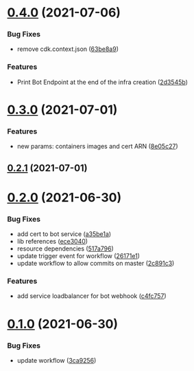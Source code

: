 # [0.4.0](https://github.com/aufacicenta/rapydbot-infra/compare/v0.3.0...v0.4.0) (2021-07-06)


### Bug Fixes

* remove cdk.context.json ([63be8a9](https://github.com/aufacicenta/rapydbot-infra/commit/63be8a94422c04afce608f0849ff2f4f9bd1b4d3))


### Features

* Print Bot Endpoint at the end of the infra creation ([2d3545b](https://github.com/aufacicenta/rapydbot-infra/commit/2d3545b026d556762041a2a3a652d306f2146a6f))



# [0.3.0](https://github.com/aufacicenta/rapydbot-infra/compare/v0.2.1...v0.3.0) (2021-07-01)


### Features

* new params: containers images and cert ARN ([8e05c27](https://github.com/aufacicenta/rapydbot-infra/commit/8e05c2747ce9c55fe1c51afed267dea635891210))



## [0.2.1](https://github.com/aufacicenta/rapydbot-infra/compare/v0.2.0...v0.2.1) (2021-07-01)



# [0.2.0](https://github.com/aufacicenta/rapydbot-infra/compare/v0.1.0...v0.2.0) (2021-06-30)


### Bug Fixes

* add cert to bot service ([a35be1a](https://github.com/aufacicenta/rapydbot-infra/commit/a35be1a1246d6595dc055f5b952cb785a3da2c7f))
* lib references ([ece3040](https://github.com/aufacicenta/rapydbot-infra/commit/ece3040ec64f10466448bbe4110033e7757f4305))
* resource dependencies ([517a796](https://github.com/aufacicenta/rapydbot-infra/commit/517a79631718f8370d1bfe725b3dacd3e610008e))
* update trigger event for workflow ([26171e1](https://github.com/aufacicenta/rapydbot-infra/commit/26171e12991a06c46325636d303daa2f3fe7f672))
* update workflow to allow commits on master ([2c891c3](https://github.com/aufacicenta/rapydbot-infra/commit/2c891c3b134399a5df4a64723857ca7a66948403))


### Features

* add service loadbalancer for bot webhook ([c4fc757](https://github.com/aufacicenta/rapydbot-infra/commit/c4fc7577a96ff6cadb46c44afc40009994fc90c2))



# [0.1.0](https://github.com/aufacicenta/rapydbot-infra/compare/3ca9256f681ac73fc278e2224c76784662e953d7...v0.1.0) (2021-06-30)


### Bug Fixes

* update workflow ([3ca9256](https://github.com/aufacicenta/rapydbot-infra/commit/3ca9256f681ac73fc278e2224c76784662e953d7))



